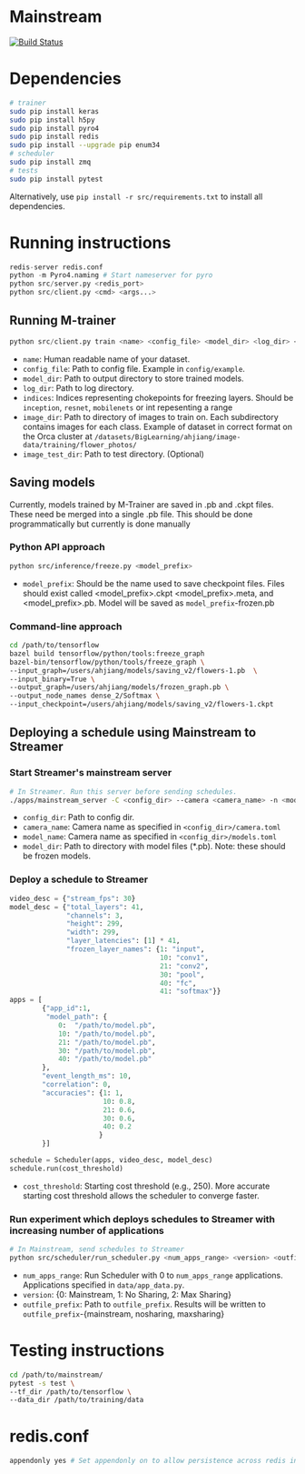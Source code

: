 
# Mainstream

[![Build Status](https://travis-ci.org/angelajiang/mainstream.svg?branch=master)](https://travis-ci.org/angelajiang/mainstream)

# Dependencies
``` bash
# trainer
sudo pip install keras
sudo pip install h5py
sudo pip install pyro4
sudo pip install redis
sudo pip install --upgrade pip enum34
# scheduler
sudo pip install zmq
# tests
sudo pip install pytest
```

Alternatively, use `pip install -r src/requirements.txt` to install all dependencies.

# Running instructions
``` python
redis-server redis.conf
python -m Pyro4.naming # Start nameserver for pyro
python src/server.py <redis_port>
python src/client.py <cmd> <args...>
```

## Running M-trainer
``` python
python src/client.py train <name> <config_file> <model_dir> <log_dir> <indices> <image_dir> <image_test_dir>
```
- `name`: Human readable name of your dataset.
- `config_file`: Path to config file. Example in `config/example`.
- `model_dir`: Path to output directory to store trained models.
- `log_dir`: Path to log directory.
- `indices`: Indices representing chokepoints for freezing layers. Should be `inception`, `resnet`, `mobilenets` or int repesenting a range
- `image_dir`: Path to directory of images to train on. Each subdirectory contains images for each class. Example of dataset in correct format on the Orca cluster at `/datasets/BigLearning/ahjiang/image-data/training/flower_photos/`
- `image_test_dir`: Path to test directory. (Optional)

## Saving models
Currently, models trained by M-Trainer are saved in .pb and .ckpt files. These need be merged
into a single .pb file. This should be done programmatically but currently
is done manually

### Python API approach
``` bash
python src/inference/freeze.py <model_prefix>
```
- `model_prefix`: Should be the name used to save checkpoint files. Files should exist called <model_prefix>.ckpt <model_prefix>.meta, and <model_prefix>.pb. Model will be saved as `model_prefix`-frozen.pb

### Command-line approach
```bash
cd /path/to/tensorflow
bazel build tensorflow/python/tools:freeze_graph
bazel-bin/tensorflow/python/tools/freeze_graph \
--input_graph=/users/ahjiang/models/saving_v2/flowers-1.pb  \
--input_binary=True \
--output_graph=/users/ahjiang/models/frozen_graph.pb \
--output_node_names dense_2/Softmax \
--input_checkpoint=/users/ahjiang/models/saving_v2/flowers-1.ckpt
```

## Deploying a schedule using Mainstream to Streamer

### Start Streamer's mainstream server
```bash
# In Streamer. Run this server before sending schedules.
./apps/mainstream_server -C <config_dir> --camera <camera_name> -n <model_name> -m <model_dir>
```

- `config_dir`: Path to config dir.
- `camera_name`: Camera name as specified in `<config_dir>/camera.toml`
- `model_name`: Camera name as specified in `<config_dir>/models.toml`
- `model_dir`: Path to directory with model files (*.pb). Note: these should be frozen models.

### Deploy a schedule to Streamer
``` python
video_desc = {"stream_fps": 30}
model_desc = {"total_layers": 41,
              "channels": 3,
              "height": 299,
              "width": 299,
              "layer_latencies": [1] * 41,
              "frozen_layer_names": {1: "input",
                                     10: "conv1",
                                     21: "conv2",
                                     30: "pool",
                                     40: "fc",
                                     41: "softmax"}}
apps = [
        {"app_id":1,
         "model_path": {
            0:  "/path/to/model.pb",
            10: "/path/to/model.pb",
            21: "/path/to/model.pb",
            30: "/path/to/model.pb",
            40: "/path/to/model.pb"
        },
        "event_length_ms": 10,
        "correlation": 0,
        "accuracies": {1: 1,
                       10: 0.8,
                       21: 0.6,
                       30: 0.6,
                       40: 0.2
                      }
        }]

schedule = Scheduler(apps, video_desc, model_desc)
schedule.run(cost_threshold)
```

- `cost_threshold`: Starting cost threshold (e.g., 250). More accurate starting cost threshold allows the scheduler to converge faster.

### Run experiment which deploys schedules to Streamer with increasing number of applications
```bash
# In Mainstream, send schedules to Streamer
python src/scheduler/run_scheduler.py <num_apps_range> <version> <outfile_prefix>
```

- `num_apps_range`: Run Scheduler with 0 to `num_apps_range` applications. Applications specified in `data/app_data.py`.
- `version`: {0: Mainstream, 1: No Sharing, 2: Max Sharing}
- `outfile_prefix`: Path to `outfile_prefix`. Results will be written to `outfile_prefix`-{mainstream, nosharing, maxsharing}

# Testing instructions
``` bash
cd /path/to/mainstream/
pytest -s test \
--tf_dir /path/to/tensorflow \
--data_dir /path/to/training/data
```

# redis.conf
``` bash
appendonly yes # Set appendonly on to allow persistence across redis instances
```

